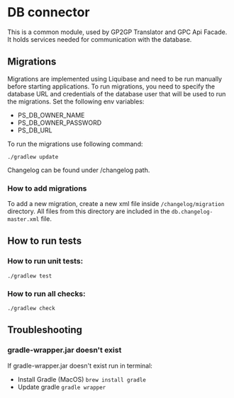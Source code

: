 # DB connector

This is a common module, used by GP2GP Translator and GPC Api Facade.
It holds services needed for communication with the database.

## Migrations
Migrations are implemented using Liquibase and need to be run manually before starting applications.
To run migrations, you need to specify the database URL and credentials of the database user
that will be used to run the migrations. Set the following env variables:
- PS_DB_OWNER_NAME
- PS_DB_OWNER_PASSWORD
- PS_DB_URL

To run the migrations use following command:
```shell script
./gradlew update
```
Changelog can be found under /changelog path.

### How to add migrations
To add a new migration, create a new xml file inside `/changelog/migration` directory.
All files from this directory are included in the `db.changelog-master.xml` file.

## How to run tests

### How to run unit tests:

```shell script
./gradlew test
```

### How to run all checks:

```shell script
./gradlew check
```

## Troubleshooting

### gradle-wrapper.jar doesn't exist

If gradle-wrapper.jar doesn't exist run in terminal:
* Install Gradle (MacOS) `brew install gradle`
* Update gradle `gradle wrapper`
